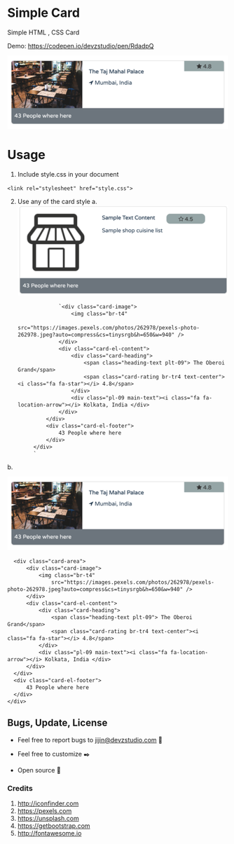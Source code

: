 
# Simple Card

Simple HTML , CSS Card 

Demo: https://codepen.io/devzstudio/pen/RdadpQ

[![Simple Card](https://github.com/PJijin/Simple-Card/blob/master/preview.png?raw=true "Simple Card")]()

# Usage 

1. Include style.css in your document

  `<link rel="stylesheet" href="style.css">`
  
2. Use any of the card style
	a. 
  [![Simple Card](https://github.com/PJijin/Simple-Card/blob/master/preview2.png?raw=true "Simple Card")]()


                    `<div class="card-image">
                        <img class="br-t4"
                            src="https://images.pexels.com/photos/262978/pexels-photo-262978.jpeg?auto=compress&cs=tinysrgb&h=650&w=940" />
                    </div>
                    <div class="card-el-content">
                        <div class="card-heading">
                            <span class="heading-text plt-09"> The Oberoi Grand</span>
                            <span class="card-rating br-tr4 text-center"><i class="fa fa-star"></i> 4.8</span>
                        </div>
                        <div class="pl-09 main-text"><i class="fa fa-location-arrow"></i> Kolkata, India </div>
                    </div>
                </div>
                <div class="card-el-footer">
                    43 People where here
                </div>
            </div>
            `

b. 


[![Simple Card](https://github.com/PJijin/Simple-Card/blob/master/preview.png?raw=true "Simple Card")]()
```<div class="card-el">
  <div class="card-area">
      <div class="card-image">
          <img class="br-t4"
              src="https://images.pexels.com/photos/262978/pexels-photo-262978.jpeg?auto=compress&cs=tinysrgb&h=650&w=940" />
      </div>
      <div class="card-el-content">
          <div class="card-heading">
              <span class="heading-text plt-09"> The Oberoi Grand</span>
              <span class="card-rating br-tr4 text-center"><i class="fa fa-star"></i> 4.8</span>
          </div>
          <div class="pl-09 main-text"><i class="fa fa-location-arrow"></i> Kolkata, India </div>
      </div>
  </div>
  <div class="card-el-footer">
      43 People where here
  </div>
</div>
```


## Bugs, Update, License

- Feel free to report bugs to jijin@devzstudio.com 🐞

- Feel free to customize ✒️

- Open source 🎉


### Credits

1. http://iconfinder.com
2. https://pexels.com
3. https://unsplash.com
4. https://getbootstrap.com
5. http://fontawesome.io
